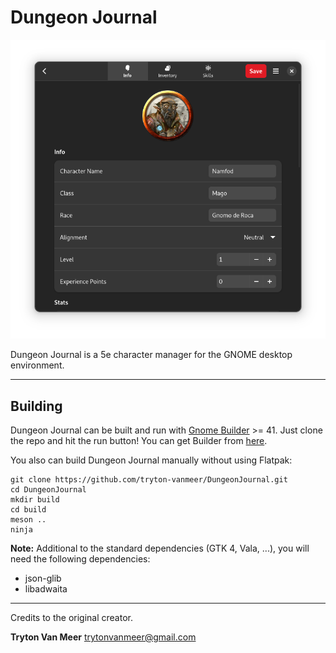# Dungeon Journal

![screenshot](data/screenshots/2.png)

Dungeon Journal is a 5e character manager for the GNOME desktop environment.

<!-- ## Install

Make sure you have Flatpak installed. [Get more information](http://flatpak.org/getting.html)

<a href='https://flathub.org/apps/details/io.github.daved3464.DungeonJournal'>
    <img width='240' alt='Download on Flathub' src='https://flathub.org/assets/badges/flathub-badge-en.png'/>
</a> -->

---

## Building

Dungeon Journal can be built and run with [Gnome Builder](https://wiki.gnome.org/Apps/Builder) >= 41.
Just clone the repo and hit the run button!
You can get Builder from [here](https://wiki.gnome.org/Apps/Builder/Downloads).

You also can build Dungeon Journal manually without using Flatpak:

```
git clone https://github.com/tryton-vanmeer/DungeonJournal.git
cd DungeonJournal
mkdir build
cd build
meson ..
ninja
```

**Note:** Additional to the standard dependencies (GTK 4, Vala, ...), you will need the following dependencies:

- json-glib
- libadwaita

---

Credits to the original creator.

**Tryton Van Meer** <trytonvanmeer@gmail.com>
